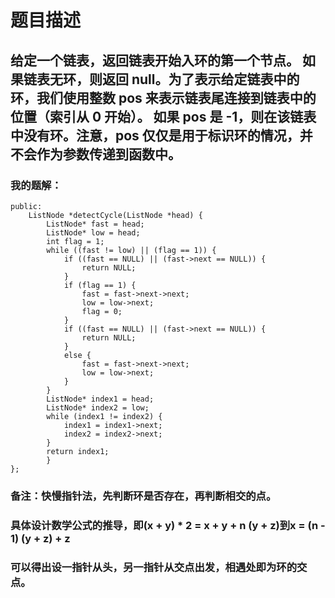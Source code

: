 # 题目描述
## 给定一个链表，返回链表开始入环的第一个节点。 如果链表无环，则返回 null。为了表示给定链表中的环，我们使用整数 pos 来表示链表尾连接到链表中的位置（索引从 0 开始）。 如果 pos 是 -1，则在该链表中没有环。注意，pos 仅仅是用于标识环的情况，并不会作为参数传递到函数中。
### 我的题解：
```class Solution {
public:
    ListNode *detectCycle(ListNode *head) {
        ListNode* fast = head;
        ListNode* low = head;
        int flag = 1;
        while ((fast != low) || (flag == 1)) {
            if ((fast == NULL) || (fast->next == NULL)) {
                return NULL;
            }
            if (flag == 1) {
                fast = fast->next->next;
                low = low->next;
                flag = 0;
            }
            if ((fast == NULL) || (fast->next == NULL)) {
                return NULL;
            }
            else {
                fast = fast->next->next;
                low = low->next;
            }
        }
        ListNode* index1 = head;
        ListNode* index2 = low;
        while (index1 != index2) {
            index1 = index1->next;
            index2 = index2->next;
        }
        return index1;
        }   
};
```
### **备注**：快慢指针法，先判断环是否存在，再判断相交的点。
### 具体设计数学公式的推导，即(x + y) * 2 = x + y + n (y + z)到x = (n - 1) (y + z) + z
### 可以得出设一指针从头，另一指针从交点出发，相遇处即为环的交点。